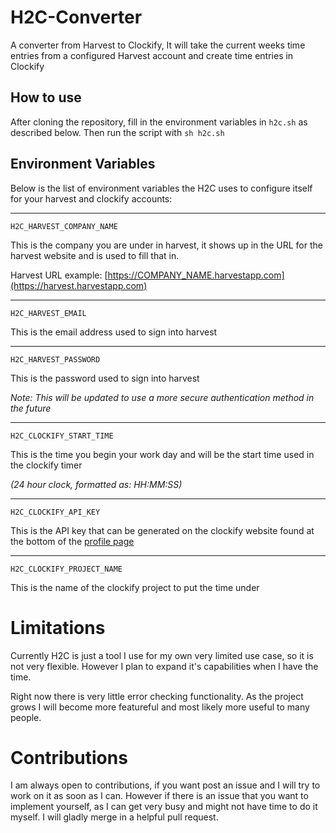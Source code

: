 # H2C-Converter
A converter from Harvest to Clockify, It will take the current weeks time entries from a configured Harvest account and create time entries in Clockify

## How to use
After cloning the repository, fill in the environment variables in ```h2c.sh``` as described below. Then run the script with ```sh h2c.sh``` 

## Environment Variables
Below is the list of environment variables the H2C uses to configure itself for your harvest and clockify accounts:

---
```
H2C_HARVEST_COMPANY_NAME
```

This is the company you are under in harvest, it shows up in the URL for the harvest website and is used to fill that in.

Harvest URL example: [https://COMPANY_NAME.harvestapp.com](https://harvest.harvestapp.com)

---
```
H2C_HARVEST_EMAIL
```

This is the email address used to sign into harvest

---
```
H2C_HARVEST_PASSWORD
```

This is the password used to sign into harvest

*Note: This will be updated to use a more secure authentication method 
in the future*

---
```
H2C_CLOCKIFY_START_TIME
```

This is the time you begin your work day and will be the start time
used in the clockify timer

*(24 hour clock, formatted as: HH:MM:SS)*

---
```
H2C_CLOCKIFY_API_KEY
```

This is the API key that can be generated on the clockify website
found at the bottom of the [profile page](https://clockify.me/user/settings)

---
```
H2C_CLOCKIFY_PROJECT_NAME
```

This is the name of the clockify project to put the time under


# Limitations

Currently H2C is just a tool I use for my own very limited use case, so it is not very flexible. However I plan to expand it's capabilities when I have the time.

Right now there is very little error checking functionality. As the project grows I will become more featureful and most likely more useful to many people.

# Contributions
I am always open to contributions, if you want post an issue and I will try to work on it as soon as I can. However if there is an issue that you want to implement yourself, as I can get very busy and might not have time to do it myself. I will gladly merge in a helpful pull request.
